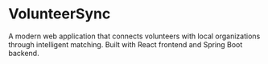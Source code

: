 # VolunteerSync
A modern web application that connects volunteers with local organizations through intelligent matching. Built with React frontend and Spring Boot backend.
